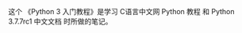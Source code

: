 这个 《Python 3 入门教程》是学习 <a href="http://c.biancheng.net/python/" style="text-decoration:none">C语言中文网 Python 教程</a> 和 <a href="https://docs.python.org/zh-cn/3.7/index.html" style="text-decoration:none">Python 3.7.7rc1 中文文档</a> 时所做的笔记。
